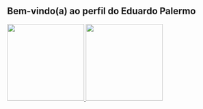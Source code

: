 
## Bem-vindo(a) ao perfil do Eduardo Palermo

 <div>
   <a href="https://github.com/EduardoPalermo">
   <img height="180em" src="https://github-readme-stats.vercel.app/api?username=EduardoPalermo&show_icons=true&theme=vue-dark&include_all_commits=true&count_private=true"/>
   <img height="180em" src="https://github-readme-stats.vercel.app/api/top-langs/?username=EduardoPalermo&layout=compact&langs_count=6&theme=vue-dark"/>

</div>
 
 
